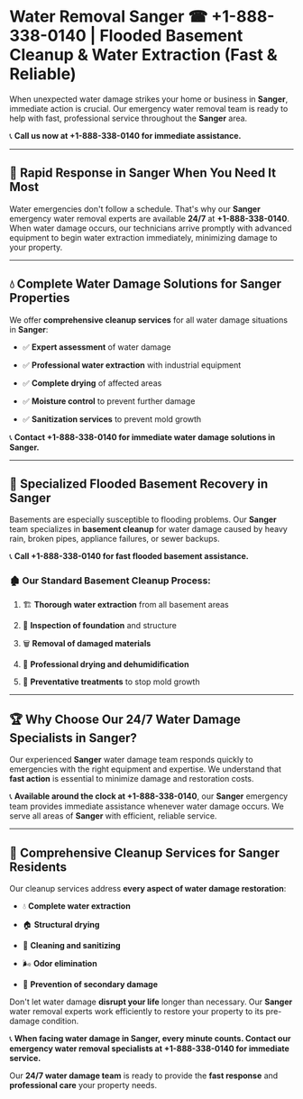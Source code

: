 # Water Removal Sanger ☎ +1-888-338-0140 | Flooded Basement Cleanup & Water Extraction (Fast & Reliable)

When unexpected water damage strikes your home or business in **Sanger**, immediate action is crucial. Our emergency water removal team is ready to help with fast, professional service throughout the **Sanger** area. 

📞 **Call us now at +1-888-338-0140 for immediate assistance.**
---
## 🚀 Rapid Response in Sanger When You Need It Most
Water emergencies don't follow a schedule. That's why our **Sanger** emergency water removal experts are available **24/7** at **+1-888-338-0140**. When water damage occurs, our technicians arrive promptly with advanced equipment to begin water extraction immediately, minimizing damage to your property.
---
## 💧 Complete Water Damage Solutions for Sanger Properties
We offer **comprehensive cleanup services** for all water damage situations in **Sanger**:
- ✅ **Expert assessment** of water damage  
- ✅ **Professional water extraction** with industrial equipment  
- ✅ **Complete drying** of affected areas  
- ✅ **Moisture control** to prevent further damage  
- ✅ **Sanitization services** to prevent mold growth  
📞 **Contact +1-888-338-0140 for immediate water damage solutions in Sanger.**
---
## 🌊 Specialized Flooded Basement Recovery in Sanger
Basements are especially susceptible to flooding problems. Our **Sanger** team specializes in **basement cleanup** for water damage caused by heavy rain, broken pipes, appliance failures, or sewer backups. 
📞 **Call +1-888-338-0140 for fast flooded basement assistance.**
### 🏚️ Our Standard Basement Cleanup Process:
1. 🏗️ **Thorough water extraction** from all basement areas  
2. 🔎 **Inspection of foundation** and structure  
3. 🗑️ **Removal of damaged materials**  
4. 💨 **Professional drying and dehumidification**  
5. 🚫 **Preventative treatments** to stop mold growth  
---
## 🏆 Why Choose Our 24/7 Water Damage Specialists in Sanger?
Our experienced **Sanger** water damage team responds quickly to emergencies with the right equipment and expertise. We understand that **fast action** is essential to minimize damage and restoration costs.
📞 **Available around the clock at +1-888-338-0140**, our **Sanger** emergency team provides immediate assistance whenever water damage occurs. We serve all areas of **Sanger** with efficient, reliable service.
---
## 🧹 Comprehensive Cleanup Services for Sanger Residents
Our cleanup services address **every aspect of water damage restoration**:
- 💧 **Complete water extraction**  
- 🏠 **Structural drying**  
- 🧼 **Cleaning and sanitizing**  
- 🌬️ **Odor elimination**  
- 🚫 **Prevention of secondary damage**  
Don't let water damage **disrupt your life** longer than necessary. Our **Sanger** water removal experts work efficiently to restore your property to its pre-damage condition.
📞 **When facing water damage in Sanger, every minute counts. Contact our emergency water removal specialists at +1-888-338-0140 for immediate service.**
Our **24/7 water damage team** is ready to provide the **fast response** and **professional care** your property needs.
